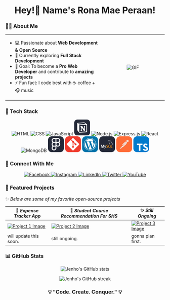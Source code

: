  <div align="center">
<h1> Hey!👋 Name's Rona Mae Peraan!
</div>



### 🧑‍💻 About Me  

<table>
  <tr>
    <td style="width: 60%; text-align: left;">
      <ul>
        <li>💻 Passionate about <strong>Web Development & Open Source</strong></li>
        <li>🌱 Currently exploring <strong>Full Stack Development</strong></li>
        <li>🎯 Goal: To become a <strong>Pro Web Developer</strong> and contribute to <strong>amazing projects</strong></li>
        <li>⚡ Fun fact: I code best with ☕ coffee + 🎧 music</li>
      </ul>
    </td>
    <td style="width: 40%; text-align: center;">
      <img src="https://i.pinimg.com/originals/93/b2/ce/93b2ce8e5fdaf3d89dafd7b9f8b4c55f.gif" width="250" alt="GIF" />
    </td>
  </tr>
</table>


### 🧬 Tech Stack  

<p align="center">
  <img src="https://skillicons.dev/icons?i=html" alt="HTML" width="50" />
  <img src="https://skillicons.dev/icons?i=css" alt="CSS" width="50" />
  <img src="https://skillicons.dev/icons?i=javascript" alt="JavaScript" width="50" />
  <img src="https://raw.githubusercontent.com/tandpfun/skill-icons/refs/heads/main/icons/Notion-Dark.svg" alt="Notion" width="50" />
  <img src="https://skillicons.dev/icons?i=nodejs" alt="Node.js" width="50" />
  <img src="https://skillicons.dev/icons?i=express" alt="Express.js" width="50" />
  <img src="https://skillicons.dev/icons?i=react" alt="React" width="50" />
  <img src="https://skillicons.dev/icons?i=mongodb" alt="MongoDB" width="50" />
  <img src="https://raw.githubusercontent.com/tandpfun/skill-icons/refs/heads/main/icons/Figma-Dark.svg" alt="Figma" width="50" />
  <img src="https://raw.githubusercontent.com/tandpfun/skill-icons/refs/heads/main/icons/Git.svg" alt="Git" width="50" />
  <img src="https://raw.githubusercontent.com/tandpfun/skill-icons/refs/heads/main/icons/Wordpress.svg" alt="WordPress" width="50" />
  <img src="https://raw.githubusercontent.com/tandpfun/skill-icons/refs/heads/main/icons/MySQL-Dark.svg" alt="MySQL" width="50" />
  <img src="https://raw.githubusercontent.com/tandpfun/skill-icons/refs/heads/main/icons/Postman.svg" alt="Postman" width="50" />
  <img src="https://raw.githubusercontent.com/tandpfun/skill-icons/refs/heads/main/icons/TypeScript.svg" alt="TypeScript" width="50" />

  
</p>




### 📩 Connect With Me  

<p align="center">
  <a href="https://www.facebook.com/jenho.29/" target="_blank">
    <img src="https://upload.wikimedia.org/wikipedia/commons/5/51/Facebook_f_logo_%282019%29.svg" width="40" height="40" alt="Facebook" />
  </a>
  <a href="https://www.instagram.com/jenho_nac/" target="_blank">
    <img src="https://skillicons.dev/icons?i=instagram" width="40" height="40" alt="Instagram" />
  </a>
  <a href="https://www.linkedin.com/in/jenho-nacilla-b3391135b/" target="_blank">
    <img src="https://skillicons.dev/icons?i=linkedin" width="40" height="40" alt="LinkedIn" />
  </a>
  <a href="https://twitter.com/yourprofile" target="_blank">
    <img src="https://skillicons.dev/icons?i=twitter" width="40" height="40" alt="Twitter" />
  </a>
  <a href="https://www.youtube.com/@jenhonacilla3457" target="_blank">
<img src="https://upload.wikimedia.org/wikipedia/commons/0/09/YouTube_full-color_icon_%282017%29.svg" style="height: 40px; width: auto;" alt="YouTube" /></a>
</p>


### 🧩 Featured Projects  

✨ *Below are some of my favorite open-source projects*  



<div align="center">

| 🌟 *Expense Tracker App* | 🚀 *Student Course Recommendation For SHS* | ✨ *Still Ongoing* |
|---------------------------|---------------------------|---------------------------|
| [![Project 1 Image](https://i.pinimg.com/originals/e2/ff/e8/e2ffe8434e55346858201bfce1632f76.gif)](https://sung-jenho.github.io/project1) | [![Project 2 Image](https://i.pinimg.com/originals/f9/bf/81/f9bf81f07601720841276af5ade833fd.gif)](https://sung-jenho.github.io/project2) | [![Project 3 Image](https://i.pinimg.com/originals/eb/6c/54/eb6c540ce7bcf7452df5710124eba311.gif)](https://sung-jenho.github.io/project3) |
| will update this soon. | still ongoing. | gonna plan first. |

</div>


### 📊 GitHub Stats  

<p align="center">
  <img src="https://github-readme-stats.vercel.app/api?username=sung-jenho&show_icons=true&theme=tokyonight" alt="Jenho's GitHub stats" />
</p>

<p align="center">
  <img src="https://github-readme-streak-stats.herokuapp.com/?user=sung-jenho&theme=tokyonight" alt="Jenho's GitHub streak" />
</p>



<h3 align="center">💡 "Code. Create. Conquer." 💡</h3>
